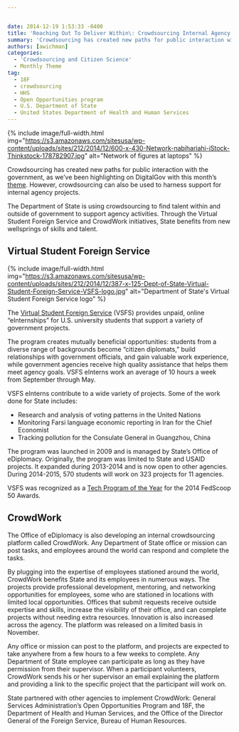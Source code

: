 ```yaml
---


date: 2014-12-19 1:53:33 -0400
title: 'Reaching Out To Deliver Within\: Crowdsourcing Internal Agency Projects'
summary: 'Crowdsourcing has created new paths for public interaction with the government, as we&amp;#8217;ve been highlighting on DigitalGov with this month&rsquo;s theme. However, crowdsourcing can also be used to harness support for internal agency projects. The Department of State is using crowdsourcing to find talent within and outside of government to support agency activities. Through the'
authors: [awichman]
categories:
  - 'Crowdsourcing and Citizen Science'
  - Monthly Theme
tag:
  - 18F
  - crowdsourcing
  - HHS
  - Open Opportunities program
  - U.S. Department of State
  - United States Department of Health and Human Services
---
```



{% include image/full-width.html img="https://s3.amazonaws.com/sitesusa/wp-content/uploads/sites/212/2014/12/600-x-430-Network-nabihariahi-iStock-Thinkstock-178782907.jpg" alt="Network of figures at laptops" %} 

Crowdsourcing has created new paths for public interaction with the government, as we&#8217;ve been highlighting on DigitalGov with this month’s [theme](https://www.WHATEVER/category/monthly-theme/). However, crowdsourcing can also be used to harness support for internal agency projects.

The Department of State is using crowdsourcing to find talent within and outside of government to support agency activities. Through the Virtual Student Foreign Service and CrowdWork initiatives, State benefits from new wellsprings of skills and talent.

## **Virtual Student Foreign Service**


{% include image/full-width.html img="https://s3.amazonaws.com/sitesusa/wp-content/uploads/sites/212/2014/12/387-x-125-Dept-of-State-Virtual-Student-Foreign-Service-VSFS-logo.jpg" alt="Department of State's Virtual Student Foreign Service logo" %}

The [Virtual Student Foreign Service](http://www.state.gov/vsfs/) (VSFS) provides unpaid, online “eInternships” for U.S. university students that support a variety of government projects.

The program creates mutually beneficial opportunities: students from a diverse range of backgrounds become “citizen diplomats,” build relationships with government officials, and gain valuable work experience, while government agencies receive high quality assistance that helps them meet agency goals. VSFS eInterns work an average of 10 hours a week from September through May.

VSFS eInterns contribute to a wide variety of projects. Some of the work done for State includes:

  * Research and analysis of voting patterns in the United Nations
  * Monitoring Farsi language economic reporting in Iran for the Chief Economist
  * Tracking pollution for the Consulate General in Guangzhou, China

The program was launched in 2009 and is managed by State’s Office of eDiplomacy. Originally, the program was limited to State and USAID projects. It expanded during 2013-2014 and is now open to other agencies. During 2014-2015, 570 students will work on 323 projects for 11 agencies.

VSFS was recognized as a [Tech Program of the Year](http://fedscoop.com/events/fedscoop50/#tech-program) for the 2014 FedScoop 50 Awards.

## **CrowdWork**

The Office of eDiplomacy is also developing an internal crowdsourcing platform called CrowdWork. Any Department of State office or mission can post tasks, and employees around the world can respond and complete the tasks.

By plugging into the expertise of employees stationed around the world, CrowdWork benefits State and its employees in numerous ways. The projects provide professional development, mentoring, and networking opportunities for employees, some who are stationed in locations with limited local opportunities. Offices that submit requests receive outside expertise and skills, increase the visibility of their office, and can complete projects without needing extra resources. Innovation is also increased across the agency. The platform was released on a limited basis in November.

Any office or mission can post to the platform, and projects are expected to take anywhere from a few hours to a few weeks to complete. Any Department of State employee can participate as long as they have permission from their supervisor. When a participant volunteers, CrowdWork sends his or her supervisor an email explaining the platform and providing a link to the specific project that the participant will work on.

State partnered with other agencies to implement CrowdWork: General Services Administration’s Open Opportunities Program and 18F, the Department of Health and Human Services, and the Office of the Director General of the Foreign Service, Bureau of Human Resources.